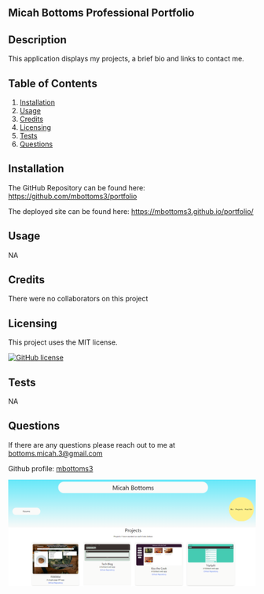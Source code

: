 ## Micah Bottoms Professional Portfolio

## Description

This application displays my projects, a brief bio and links to contact me.

## Table of Contents

1. [Installation](#installation)
2. [Usage](#usage)
3. [Credits](#usage)
4. [Licensing](#licensing)
5. [Tests](#test)
6. [Questions](#questions)

## Installation

The GitHub Repository can be found here: https://github.com/mbottoms3/portfolio

The deployed site can be found here: https://mbottoms3.github.io/portfolio/

## Usage

NA

## Credits

There were no collaborators on this project

## Licensing

This project uses the MIT license.

[![GitHub license](https://img.shields.io/badge/license-MIT-blue.svg)](https://choosealicense.com/licenses/mit/)

## Tests

NA

## Questions

If there are any questions please reach out to me at bottoms.micah.3@gmail.com

Github profile: [mbottoms3](https://github.com/mbottoms3)

![Screenshot of app](./src/assets/portfolioScreenshot.png "Screenshot of App")
